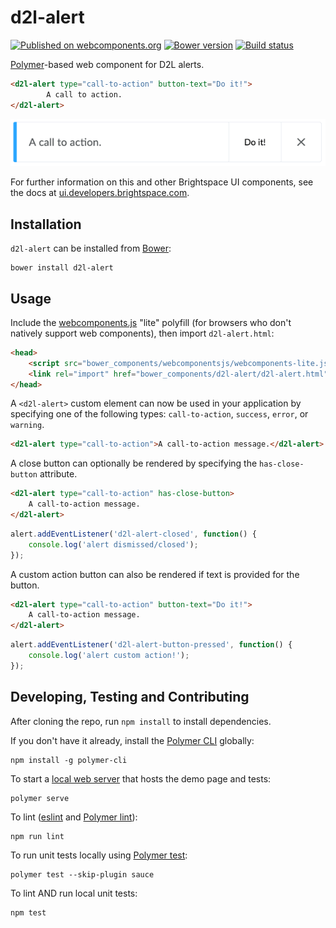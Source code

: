 # d2l-alert
[![Published on webcomponents.org](https://img.shields.io/badge/webcomponents.org-published-blue.svg)](https://www.webcomponents.org/element/BrightspaceUI/alert)
[![Bower version][bower-image]][bower-url]
[![Build status][ci-image]][ci-url]

[Polymer](https://www.polymer-project.org)-based web component for D2L alerts.

<!---
```
<custom-element-demo>
  <template>
    <script src="../webcomponentsjs/webcomponents-lite.js"></script>
    <link rel="import" href="../d2l-typography/d2l-typography.html">
    <link rel="import" href="d2l-alert.html">
    <custom-style include="d2l-typography">
      <style is="custom-style" include="d2l-typography"></style>
    </custom-style>
    <style>
      html {
        font-size: 20px;
      }
    </style>
    <next-code-block class="d2l-typography"></next-code-block>
  </template>
</custom-element-demo>
```
-->
```html
<d2l-alert type="call-to-action" button-text="Do it!">
		A call to action.
</d2l-alert>
```

![screenshot of alert component](/alert.gif?raw=true)

For further information on this and other Brightspace UI components, see the docs at [ui.developers.brightspace.com](http://ui.developers.brightspace.com/).

## Installation

`d2l-alert` can be installed from [Bower][bower-url]:

```shell
bower install d2l-alert
```

## Usage

Include the [webcomponents.js](http://webcomponents.org/polyfills/) "lite" polyfill (for browsers who don't natively support web components), then import `d2l-alert.html`:

```html
<head>
	<script src="bower_components/webcomponentsjs/webcomponents-lite.js"></script>
	<link rel="import" href="bower_components/d2l-alert/d2l-alert.html">
</head>
```

A `<d2l-alert>` custom element can now be used in your application by specifying one of the following types: `call-to-action`, `success`, `error`, or `warning`.

```html
<d2l-alert type="call-to-action">A call-to-action message.</d2l-alert>
```

A close button can optionally be rendered by specifying the `has-close-button` attribute.

```html
<d2l-alert type="call-to-action" has-close-button>
	A call-to-action message.
</d2l-alert>
```

```javascript
alert.addEventListener('d2l-alert-closed', function() {
	console.log('alert dismissed/closed');
});
```

A custom action button can also be rendered if text is provided for the button.

```html
<d2l-alert type="call-to-action" button-text="Do it!">
	A call-to-action message.
</d2l-alert>
```

```javascript
alert.addEventListener('d2l-alert-button-pressed', function() {
	console.log('alert custom action!');
});
```

## Developing, Testing and Contributing

After cloning the repo, run `npm install` to install dependencies.

If you don't have it already, install the [Polymer CLI](https://www.polymer-project.org/2.0/docs/tools/polymer-cli) globally:

```shell
npm install -g polymer-cli
```

To start a [local web server](https://www.polymer-project.org/2.0/docs/tools/polymer-cli-commands#serve) that hosts the demo page and tests:

```shell
polymer serve
```

To lint ([eslint](http://eslint.org/) and [Polymer lint](https://www.polymer-project.org/2.0/docs/tools/polymer-cli-commands#lint)):

```shell
npm run lint
```

To run unit tests locally using [Polymer test](https://www.polymer-project.org/2.0/docs/tools/polymer-cli-commands#tests):

```shell
polymer test --skip-plugin sauce
```

To lint AND run local unit tests:

```shell
npm test
```

[bower-url]: http://bower.io/search/?q=d2l-alert
[bower-image]: https://badge.fury.io/bo/d2l-alert.svg
[ci-url]: https://travis-ci.org/BrightspaceUI/alert
[ci-image]: https://travis-ci.org/BrightspaceUI/alert.svg?branch=master
